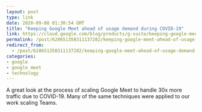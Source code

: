 ```yaml
---
layout: post
type: link
date: 2020-09-08 01:30:54 GMT
title: "Keeping Google Meet ahead of usage demand during COVID-19"
link: https://cloud.google.com/blog/products/g-suite/keeping-google-meet-ahead-of-usage-demand-during-covid-19
permalink: /post/628651358311137282/keeping-google-meet-ahead-of-usage-demand-during
redirect_from: 
  - /post/628651358311137282/keeping-google-meet-ahead-of-usage-demand-during
categories:
- google
- google meet
- technology
---
```


<p>A great look at the process of scaling Google Meet to handle 30x more traffic due to COVID-19. Many of the same techniques were applied to our work scaling Teams.</p>
